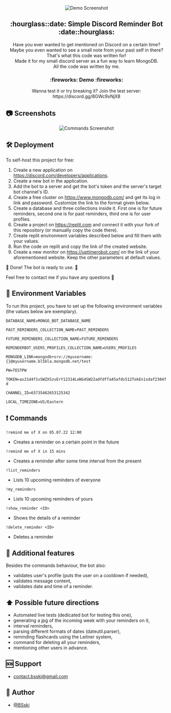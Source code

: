 <div markdown="1" align="center">    

![Demo Screenshot](https://i.imgur.com/V5tnvlI.png)

</div>

<p align="center">
  <h2 align="center">:hourglass::date: Simple Discord Reminder Bot :date::hourglass:</h2>
</p>

<p align="center">
  Have you ever wanted to get mentioned on Discord on a certain time?<br>
  Maybe you even wanted to see a small note from your past self in there?<br>
  That's what this code was written for!<br>
  Made it for my small discord server as a fun way to learn MongoDB.<br>
  All the code was written by me.
</p>

<h3 align="center">
  :fireworks: Demo :fireworks:
</h3>
<p align="center">
  Wanna test it or try breaking it? Join the test server:<br>
  https://discord.gg/8GWc9xNjX8
</p>


## :camera: Screenshots
<div markdown="1" align="center">    

![Commands Screenshot](https://i.imgur.com/HSasIdd.png)

</div>


## 🛠️ Deployment

To self-host this project for free:
1. Create a new application on https://discord.com/developers/applications.
2. Create a new bot in the application.
3. Add the bot to a server and get the bot's token and the server's target bot channel's ID.
4. Create a free cluster on https://www.mongodb.com/ and get its log in link and password. Customize the link to the format given below.
5. Create a database and three collections inside it. First one is for future reminders, second one is for past reminders, third one is for user profiles.
6. Create a project on https://replit.com and connect it with your fork of this repository (or manually copy the code there).
7. Create replit environment variables described below and fill them with your values.
8. Run the code on replit and copy the link of the created website.
9. Create a new monitor on https://uptimerobot.com/ on the link of your aforementioned website. Keep the other parameters at default values.

🎇 Done! The bot is ready to use. 🎇

Feel free to contact me if you have any questions :slightly_smiling_face:


## :closed_lock_with_key: Environment Variables

To run this project, you have to set up the following environment variables (the values below are exemplary).

`DATABASE_NAME=MONGO_BOT_DATABASE_NAME`

`PAST_REMINDERS_COLLECTION_NAME=PAST_REMINDERS`

`FUTURE_REMINDERS_COLLECTION_NAME=FUTURE_REMINDERS`

`REMINDERBOT_USERS_PROFILES_COLLECTION_NAME=USERS_PROFILES`

`MONGODB_LINK=mongodb+srv://myusername:{}@myusername.bl5bla.mongodb.net/test`

`PW=TESTPW`

`TOKEN=as21d4f1vSWZXSzvErY12314LoNG4SW22adfdffa45afds512TokEn1sdaf2304fd`

`CHANNEL_ID=65735462653125342`

`LOCAL_TIMEZONE=US/Eastern`


## ❗ Commands

```
!remind me of X on 05.07.22 12:00
```
- Creates a reminder on a certain point in the future
```
!remind me of X in 15 mins
```
- Creates a reminder after some time interval from the present
```
!list_reminders
```
- Lists 10 upcoming reminders of everyone
```
!my_reminders
```
- Lists 10 upcoming reminders of yours
```
!show_reminder <ID>
```
- Shows the details of a reminder
```
!delete_reminder <ID>
```
- Deletes a reminder


## 🚀 Additional features
Besides the commands behaviour, the bot also:
- validates user's profile (puts the user on a cooldown if needed),
- validates message content,
- validates date and time of a reminder.


## :arrow_up: Possible future directions
- Automated live tests (dedicated bot for testing this one),
- generating a jpg of the incoming week with your reminders on it,
- interval reminders,
- parsing different formats of dates (dateutil.parser),
- reminding flashcards using the Leitner system,
- command for deleting all your reminders,
- mentioning other users in advance.


## :sos: Support
- <contact.bsski@gmail.com>


## :construction_worker: Author

- [@BSski](https://www.github.com/BSski)

